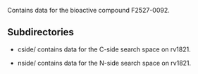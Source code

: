 Contains data for the bioactive compound F2527-0092.

## Subdirectories

- cside/ contains data for the C-side search space on rv1821.

- nside/ contains data for the N-side search space on rv1821.

